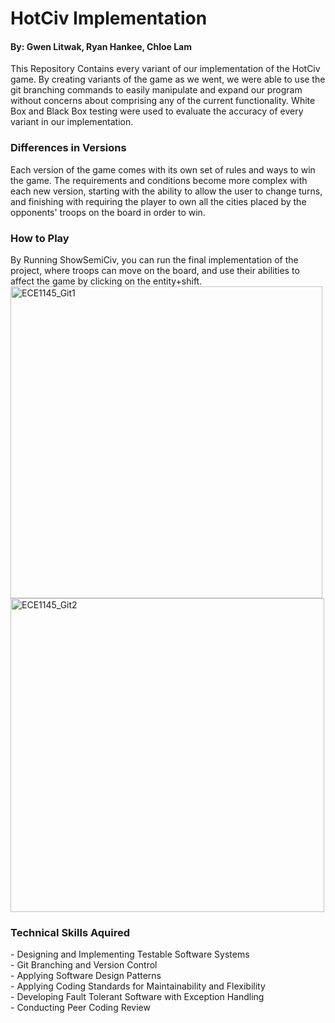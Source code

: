 <h1>HotCiv Implementation</h1>
<h4>By: Gwen Litwak, Ryan Hankee, Chloe Lam</h4>

This Repository Contains every variant of our implementation of the HotCiv game. By creating variants of the game as we went, we were able to use the git branching commands to easily manipulate and expand our program without concerns about comprising any of the current functionality. White Box and Black Box testing were used to evaluate the accuracy of every variant in our implementation.

<h3>Differences in Versions</h3>
Each version of the game comes with its own set of rules and ways to win the game. The requirements and conditions become more complex with each new version, starting with the ability to allow the user to change turns, and finishing with requiring the player to own all the cities placed by the opponents' troops on the board in order to win.

<h3>How to Play</h3>
By Running ShowSemiCiv, you can run the final implementation of the project, where troops can move on the board, and use their abilities to affect the game by clicking on the entity+shift.
<img width="499" alt="ECE1145_Git1" src="https://user-images.githubusercontent.com/77860961/235522579-26f174d6-4aac-4e69-802c-def1ef4d0590.PNG">
<img width="502" alt="ECE1145_Git2" src="https://user-images.githubusercontent.com/77860961/235522618-09d09386-f090-4150-b646-5e7fafa3ad68.PNG">

<h3>Technical Skills Aquired</h3>
- Designing and Implementing Testable Software Systems<br>
- Git Branching and Version Control<br>
- Applying Software Design Patterns<br>
- Applying Coding Standards for Maintainability and Flexibility<br>
- Developing Fault Tolerant Software with Exception Handling<br>
- Conducting Peer Coding Review<br>
